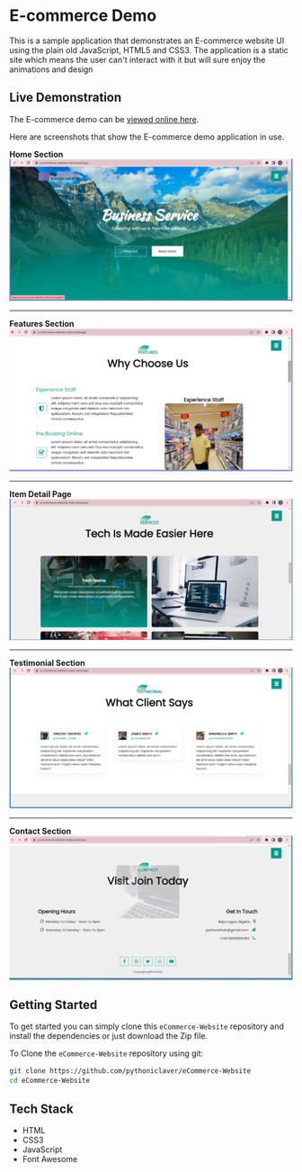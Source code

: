 # E-commerce Demo

This is a sample application that demonstrates an E-commerce website UI using the plain old JavaScript, HTML5 and CSS3. The application is a static site which means the user can't interact with it but will sure enjoy the animations and design


## Live Demonstration

The E-commerce demo can be [viewed online here](https://e-commerce-website-indol.vercel.app/).

Here are screenshots that show the E-commerce demo application in use.

**Home Section**
<img src="./images/Screenshot (275).png" alt="Home Page" title="Home Page">


---

**Features Section**
<img src="./images/Screenshot (276).png" alt="Features Section" title="Features Section">

---

**Item Detail Page**
<img src="./images/Screenshot (274).png" alt="Service Section" title="Service Section">

---

**Testimonial Section**
<img src="./images/Screenshot (272).png" alt="Testimonial Section" title="Testimonial Section">

---

**Contact Section**
<img src="./images/Screenshot (273).png" alt="Contact Section" title="Contact Section">



## Getting Started
To get started  you can simply clone this `eCommerce-Website` repository and install the dependencies or just download the Zip file.

To Clone the `eCommerce-Website` repository using git:

```bash
git clone https://github.com/pythoniclaver/eCommerce-Website
cd eCommerce-Website
```

## Tech Stack
* HTML
* CSS3
* JavaScript
* Font Awesome
